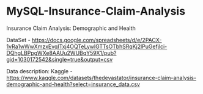 # MySQL-Insurance-Claim-Analysis
Insurance Claim Analysis: Demographic and Health

DataSet - https://docs.google.com/spreadsheets/d/e/2PACX-1vRa1wWwXmzxEvqITxj4OQTeLywlGTTsOTbhSRqKj2lPuGefjlci-DQhgLBPpgWXe8AAUu2WUBqY59X1/pub?gid=1030172542&single=true&output=csv

Data description: Kaggle - https://www.kaggle.com/datasets/thedevastator/insurance-claim-analysis-demographic-and-health?select=insurance_data.csv
